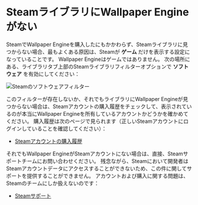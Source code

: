 # SteamライブラリにWallpaper Engineがない

SteamでWallpaper Engineを購入したにもかかわらず、Steamライブラリに見つからない場合、最もよくある原因は、Steamが **ゲーム** だけを表示する設定になっていることです。 Wallpaper Engineはゲームではありません。 次の場所にある、ライブラリタブ上部のSteamライブラリフィルターオプションで **ソフトウェア** を有効にしてください：

![Steamのソフトウェアフィルター](/img/faq/gamesandsoftware.gif)

このフィルターが存在しないか、それでもライブラリにWallpaper Engineが見つからない場合は、Steamアカウントの購入履歴をチェックして、表示されているのが本当にWallpaper Engineを所有しているアカウントかどうかを確かめてください。 購入履歴は次のページで見られます（正しいSteamアカウントにログインしていることを確認してください）：

* [Steamアカウントの購入履歴](https://store.steampowered.com/account/history/)

それでもWallpaper EngineがSteamアカウントにない場合は、直接、Steamサポートチームにお問い合わせください。 残念ながら、Steamにおいて開発者はSteamアカウントデータにアクセスすることができないため、この件に関してサポートを提供することができません。 アカウントおよび購入に関する問題は、Steamのチームにしか扱えないのです：

* [Steamサポート](https://help.steampowered.com)